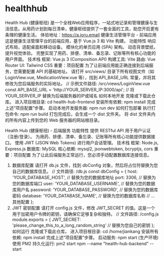# healthhub
Health Hub (健康枢纽) 是一个全栈Web应用程序，一站式地记录和管理健康与生活信息。从用药计划到每日清单，健康枢纽提供了一套全面的工具，助您开启更有条理的健康生活。
体验地址：https://a.joru.email
健康生活管理平台 - 前端应用
这是健康生活管理平台的前端应用，基于 Vue.js 3 和 Vite 构建。
功能特性
响应式布局，适配桌面和移动设备。
模块化的单页应用 (SPA) 架构。
动态背景壁纸，提升视觉体验。
完整实现了用药、排便、清单、备忘录、记账等所有核心功能的用户界面。
技术栈
框架: Vue.js 3 (Composition API)
构建工具: Vite
路由: Vue Router
UI: Tailwind CSS
重要：项目配置
为了让前端应用能正确连接到后端服务，您需要配置 API 的基础地址。
请打开 src/views/ 目录下所有视图文件（如 LoginView.vue, MedicationView.vue 等），找到 API_BASE_URL 常量，并将其修改为您后端服务的实际地址。
// 示例文件路径: /src/views/LoginView.vue
const API_BASE_URL = 'http://YOUR_SERVER_IP:3000/api'; // 将 YOUR_SERVER_IP 替换为后端服务器的IP或域名
如何本地开发
克隆或下载此仓库。
进入项目根目录: cd health-hub-frontend
安装所有依赖: npm install
完成上述“项目配置”步骤。
启动本地开发服务器: npm run dev
如何打包部署
执行打包命令: npm run build
打包完成后，会生成一个 dist 文件夹。
将 dist 文件夹内的所有内容上传到您的 Web 服务器的网站根目录。

Health Hub (健康枢纽) - 后端服务
功能特性
提供 RESTful API 用于用户认证（注册/登录）。
为用药、排便、清单、备忘录、记账等所有核心功能提供数据接口。
使用 JWT (JSON Web Tokens) 进行用户会话管理。
技术栈
框架: Node.js, Express.js
数据库: MySQL
核心依赖: mysql2, jsonwebtoken, bcryptjs, cors
重要：项目配置
为了让此后端服务正常运行，您必须手动配置数据库连接信息。
1. 数据库配置
请打开 db.js 文件，找到 dbConfig 对象，然后将占位符替换为您自己的数据库信息。
// 文件路径: /db.js
const dbConfig = {
    host: 'YOUR_DATABASE_HOST',         // 替换为您的数据库地址
    port: 3306,                        // 替换为您的数据库端口
    user: 'YOUR_DATABASE_USERNAME',    // 替换为您的数据库用户名
    password: 'YOUR_DATABASE_PASSWORD',  // 替换为您的数据库密码
    database: 'YOUR_DATABASE_NAME',    // 替换为您的数据库名称
    // ... 其他配置
};
2. JWT 密钥配置
请打开 config.js 文件，修改 JWT_SECRET 的值。这是一个用于加密用户令牌的密钥，请确保它足够复杂和独特。
// 文件路径: /config.js
module.exports = {
    JWT_SECRET: 'please_change_this_to_a_long_random_string' // 替换为您自己的密钥
};
如何运行
克隆或下载此仓库。
进入项目根目录: cd /home/jiankang
安装所有依赖: npm install
完成上述“项目配置”步骤。
启动服务: npm start
(生产环境) 使用 PM2 持久化运行: pm2 start npm --name "health-hub-backend" -- start

